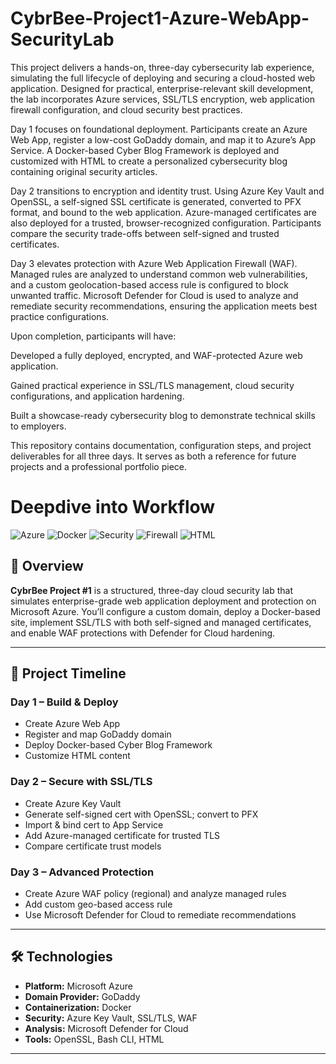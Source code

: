 # CybrBee-Project1-Azure-WebApp-SecurityLab

This project delivers a hands-on, three-day cybersecurity lab experience, simulating the full lifecycle of deploying and securing a cloud-hosted web application. Designed for practical, enterprise-relevant skill development, the lab incorporates Azure services, SSL/TLS encryption, web application firewall configuration, and cloud security best practices.

Day 1 focuses on foundational deployment. Participants create an Azure Web App, register a low-cost GoDaddy domain, and map it to Azure’s App Service. A Docker-based Cyber Blog Framework is deployed and customized with HTML to create a personalized cybersecurity blog containing original security articles.

Day 2 transitions to encryption and identity trust. Using Azure Key Vault and OpenSSL, a self-signed SSL certificate is generated, converted to PFX format, and bound to the web application. Azure-managed certificates are also deployed for a trusted, browser-recognized configuration. Participants compare the security trade-offs between self-signed and trusted certificates.

Day 3 elevates protection with Azure Web Application Firewall (WAF). Managed rules are analyzed to understand common web vulnerabilities, and a custom geolocation-based access rule is configured to block unwanted traffic. Microsoft Defender for Cloud is used to analyze and remediate security recommendations, ensuring the application meets best practice configurations.

Upon completion, participants will have:

Developed a fully deployed, encrypted, and WAF-protected Azure web application.

Gained practical experience in SSL/TLS management, cloud security configurations, and application hardening.

Built a showcase-ready cybersecurity blog to demonstrate technical skills to employers.

This repository contains documentation, configuration steps, and project deliverables for all three days. It serves as both a reference for future projects and a professional portfolio piece.

# Deepdive into Workflow

![Azure](https://img.shields.io/badge/Cloud-Azure-blue?logo=microsoftazure)
![Docker](https://img.shields.io/badge/Container-Docker-blue?logo=docker)
![Security](https://img.shields.io/badge/Security-SSL%2FTLS-green)
![Firewall](https://img.shields.io/badge/WAF-Enabled-orange)
![HTML](https://img.shields.io/badge/Language-HTML-lightgrey)

## 📌 Overview
**CybrBee Project #1** is a structured, three-day cloud security lab that simulates enterprise-grade web application deployment and protection on Microsoft Azure. You’ll configure a custom domain, deploy a Docker-based site, implement SSL/TLS with both self-signed and managed certificates, and enable WAF protections with Defender for Cloud hardening.

---

## 🚀 Project Timeline

### Day 1 – Build & Deploy
- Create Azure Web App
- Register and map GoDaddy domain
- Deploy Docker-based Cyber Blog Framework
- Customize HTML content

### Day 2 – Secure with SSL/TLS
- Create Azure Key Vault
- Generate self-signed cert with OpenSSL; convert to PFX
- Import & bind cert to App Service
- Add Azure-managed certificate for trusted TLS
- Compare certificate trust models

### Day 3 – Advanced Protection
- Create Azure WAF policy (regional) and analyze managed rules
- Add custom geo-based access rule
- Use Microsoft Defender for Cloud to remediate recommendations

---

## 🛠 Technologies
- **Platform:** Microsoft Azure  
- **Domain Provider:** GoDaddy  
- **Containerization:** Docker  
- **Security:** Azure Key Vault, SSL/TLS, WAF  
- **Analysis:** Microsoft Defender for Cloud  
- **Tools:** OpenSSL, Bash CLI, HTML  

---
